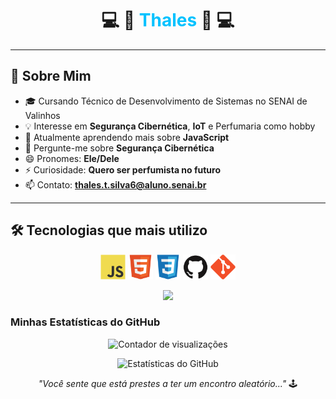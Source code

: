 <h1 align="center">
  💻 🚀 <span style="color:#00C2FF;">Thales</span> 🚀 💻
</h1>

---

## 🚀 Sobre Mim
- 🎓 Cursando Técnico de Desenvolvimento de Sistemas no SENAI de Valinhos  
- 💡 Interesse em **Segurança Cibernética**, **IoT** e Perfumaria como hobby  
- 🌱 Atualmente aprendendo mais sobre **JavaScript**  
- 💬 Pergunte-me sobre **Segurança Cibernética**  
- 😄 Pronomes: **Ele/Dele**  
- ⚡ Curiosidade: **Quero ser perfumista no futuro**  
- 📫 Contato: **thales.t.silva6@aluno.senai.br**


---
## 🛠️ Tecnologias que mais utilizo

<p align="center">
  <img src="https://raw.githubusercontent.com/devicons/devicon/master/icons/javascript/javascript-original.svg" width="40" />
  <img src="https://raw.githubusercontent.com/devicons/devicon/master/icons/html5/html5-original.svg" width="40" />
  <img src="https://raw.githubusercontent.com/devicons/devicon/master/icons/css3/css3-original.svg" width="40" />
  <img src="https://raw.githubusercontent.com/devicons/devicon/master/icons/github/github-original.svg" width="40" />
  <img src="https://raw.githubusercontent.com/devicons/devicon/master/icons/git/git-original.svg" width="40" />
</p>

<p align="center">
  <img src="https://github-readme-stats.vercel.app/api/top-langs/?username=Thales&layout=compact&theme=radical&title_color=00C2FF&text_color=FFFFFF&bg_color=0D1117" />
</p>


### Minhas Estatísticas do GitHub

<p align="center">
  <img src="https://komarev.com/ghpvc/?username=Thales&style=for-the-badge" alt="Contador de visualizações" />
</p>

<p align="center">
  <img src="https://github-readme-stats.vercel.app/api?username=Thales&show_icons=true&theme=radical&include_all_commits=true" alt="Estatísticas do GitHub" />
</p>



<p align="center">
  <em>"Você sente que está prestes a ter um encontro aleatório..."</em> 🕹️
</p>


